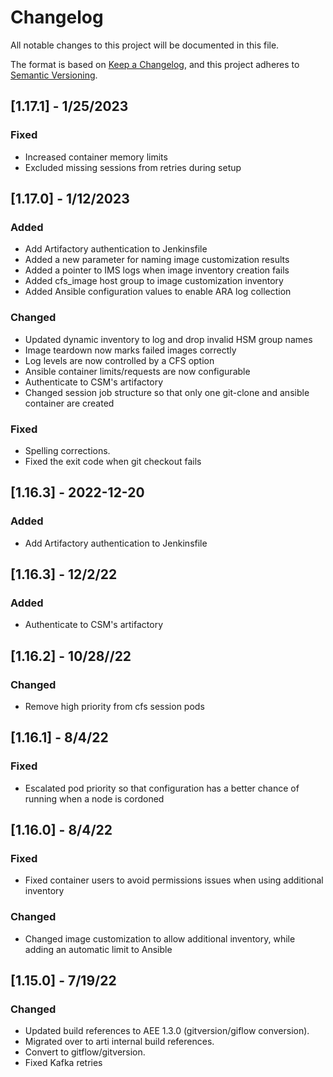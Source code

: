 # Changelog

All notable changes to this project will be documented in this file.

The format is based on [Keep a Changelog](https://keepachangelog.com/en/1.0.0/),
and this project adheres to [Semantic Versioning](https://semver.org/spec/v2.0.0.html).

## [1.17.1] - 1/25/2023
### Fixed
- Increased container memory limits
- Excluded missing sessions from retries during setup

## [1.17.0] - 1/12/2023
### Added
- Add Artifactory authentication to Jenkinsfile
- Added a new parameter for naming image customization results
- Added a pointer to IMS logs when image inventory creation fails
- Added cfs_image host group to image customization inventory
- Added Ansible configuration values to enable ARA log collection

### Changed
- Updated dynamic inventory to log and drop invalid HSM group names
- Image teardown now marks failed images correctly
- Log levels are now controlled by a CFS option
- Ansible container limits/requests are now configurable
- Authenticate to CSM's artifactory
- Changed session job structure so that only one git-clone and ansible container are created

### Fixed
- Spelling corrections.
- Fixed the exit code when git checkout fails

## [1.16.3] - 2022-12-20
### Added
- Add Artifactory authentication to Jenkinsfile

## [1.16.3] - 12/2/22
### Added
- Authenticate to CSM's artifactory

## [1.16.2] - 10/28//22
### Changed
- Remove high priority from cfs session pods

## [1.16.1] - 8/4/22
### Fixed
- Escalated pod priority so that configuration has a better chance of running when a node is cordoned

## [1.16.0] - 8/4/22
### Fixed
- Fixed container users to avoid permissions issues when using additional inventory

### Changed
- Changed image customization to allow additional inventory, while adding an automatic limit to Ansible

## [1.15.0] - 7/19/22
### Changed
- Updated build references to AEE 1.3.0 (gitversion/giflow conversion).
- Migrated over to arti internal build references.
- Convert to gitflow/gitversion.
- Fixed Kafka retries

